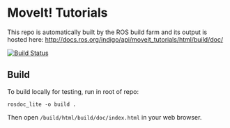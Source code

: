 # MoveIt! Tutorials

This repo is automatically built by the ROS build farm and its output is hosted here: http://docs.ros.org/indigo/api/moveit_tutorials/html/build/doc/

[![Build Status](http://build.ros.org/buildStatus/icon?job=Idoc__moveit_tutorials__ubuntu_trusty_amd64&build=2)](http://build.ros.org/job/Idoc__moveit_tutorials__ubuntu_trusty_amd64/2/)

## Build

To build locally for testing, run in root of repo:

    rosdoc_lite -o build .

Then open ``/build/html/build/doc/index.html`` in your web browser.
